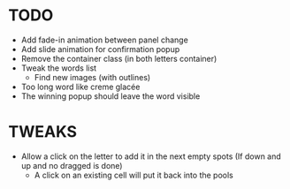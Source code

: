TODO
====

* Add fade-in animation between panel change
* Add slide animation for confirmation popup
* Remove the container class (in both letters container)
* Tweak the words list
  * Find new images (with outlines)
* Too long word like creme glacée
* The winning popup should leave the word visible

TWEAKS
======

* Allow a click on the letter to add it in the next empty spots (If down and up and no dragged is done)
  * A click on an existing cell will put it back into the pools
